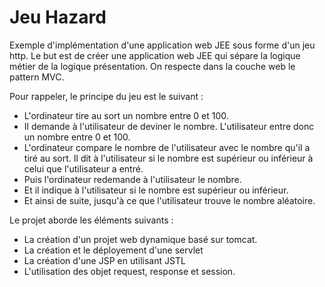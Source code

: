 # Jeu Hazard
Exemple d'implémentation d'une application web JEE sous forme d'un jeu http. Le but est de créer une application web JEE qui sépare la logique métier de la logique présentation. On respecte dans la couche web le pattern MVC.

Pour rappeler, le principe du jeu est le suivant :

- L'ordinateur tire au sort un nombre entre 0 et 100.
- Il demande à l'utilisateur de deviner le nombre. L'utilisateur entre donc un nombre entre 0 et 100.
- L'ordinateur compare le nombre de l'utilisateur avec le nombre qu'il a tiré au sort. Il dit à l'utilisateur si le nombre est supérieur ou inférieur à celui que l'utilisateur a entré.
- Puis l'ordinateur redemande à l'utilisateur le nombre.
- Et il indique à l'utilisateur si le nombre est supérieur ou inférieur.
- Et ainsi de suite, jusqu'à ce que l'utilisateur trouve le nombre aléatoire.

Le projet aborde les éléments suivants :

- La création d'un projet web dynamique basé sur tomcat.
- La création et le déployement d'une servlet
- La création d'une JSP en utilisant JSTL
- L'utilisation des objet request, response et session.
